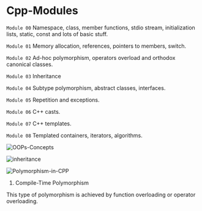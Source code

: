 # Cpp-Modules

``` Module 00 ``` 
Namespace, class, member functions, stdio stream, initialization lists, static, const and lots of basic stuff.

``` Module 01 ```
Memory allocation, references, pointers to members, switch.

``` Module 02 ```
Ad-hoc polymorphism, operators overload and orthodox canonical classes.

``` Module 03 ```
Inheritance

``` Module 04 ```
Subtype polymorphism, abstract classes, interfaces.

``` Module 05 ```
Repetition and exceptions.

``` Module 06 ```
C++ casts.

``` Module 07 ```
C++ templates.

``` Module 08 ```
Templated containers, iterators, algorithms.


![OOPs-Concepts](https://user-images.githubusercontent.com/94300378/187404007-8b97992c-920d-4e2f-bdaf-d1c457ca4214.jpeg)

![inheritance](https://user-images.githubusercontent.com/94300378/187404605-ff2917b4-7799-4dd0-acc7-c0e615878e14.png)
 

![Polymorphism-in-CPP](https://user-images.githubusercontent.com/94300378/200578046-2eda3795-8472-4e0f-940a-dd40516c3a64.png)

1. Compile-Time Polymorphism

This type of polymorphism is achieved by function overloading or operator overloading.
  
  
  
